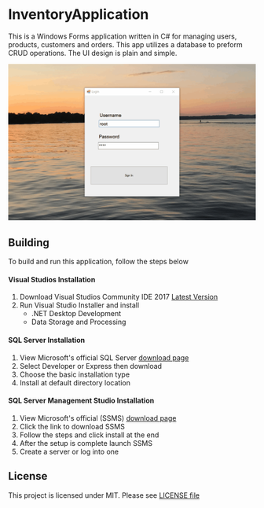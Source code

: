 # InventoryApplication

This is a Windows Forms application written in C# for managing users, products, customers and orders. This app utilizes a database to preform CRUD operations. The UI design is plain and simple.

![Inv-APp](resources/inv-app.gif)

## Building
To build and run this application, follow the steps below

#### Visual Studios Installation
1. Download Visual Studios Community IDE 2017 [Latest Version](https://visualstudio.microsoft.com/vs/)
2. Run Visual Studio Installer and install
    - .NET Desktop Development
    - Data Storage and Processing
    
#### SQL Server Installation
1. View Microsoft's official SQL Server [download page](https://www.microsoft.com/en-us/sql-server/sql-server-downloads)
2. Select Developer or Express then download
3. Choose the basic installation type
4. Install at default directory location

#### SQL Server Management Studio Installation
1. View Microsoft's official (SSMS) [download page](https://docs.microsoft.com/en-us/sql/ssms/download-sql-server-management-studio-ssms?view=sql-server-ver15)
2. Click the link to download SSMS
3. Follow the steps and click install at the end
4. After the setup is complete launch SSMS
5. Create a server or log into one

 

## License
This project is licensed under MIT. Please see [LICENSE file](https://github.com/nate51315/InventoryApplication/blob/master/LICENSE)
